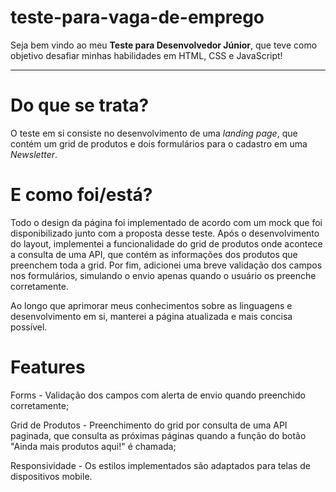 # teste-para-vaga-de-emprego
Seja bem vindo ao meu **Teste para Desenvolvedor Júnior**,
que teve como objetivo desafiar minhas habilidades em HTML, CSS e JavaScript!

---

# Do que se trata?
O teste em si consiste no desenvolvimento de uma *landing page*, 
que contém um grid de produtos e dois formulários para o cadastro em uma *Newsletter*.

# E como foi/está?
Todo o design da página foi implementado de acordo com um mock que foi disponibilizado junto com a proposta desse teste.
Após o desenvolvimento do layout, implementei a funcionalidade do grid de produtos onde acontece a consulta de uma API, 
que contém as informações dos produtos que preenchem toda a grid.
Por fim, adicionei uma breve validação dos campos nos formulários, simulando o envio apenas quando o usuário os preenche corretamente.

Ao longo que aprimorar meus conhecimentos sobre as linguagens e desenvolvimento em si, manterei a página atualizada e mais 
concisa possível.

# Features
Forms - Validação dos campos com alerta de envio quando preenchido corretamente;

Grid de Produtos - Preenchimento do grid por consulta de uma API paginada, 
que consulta as próximas páginas quando a função do botão "Ainda mais produtos aqui!" é chamada;

Responsividade - Os estilos implementados são adaptados para telas de dispositivos mobile.
